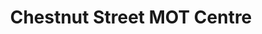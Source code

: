 ---
title: "Chestnut Street MOT Centre"
url: /darlington/chestnut-street-mot-centre/
shop: Autowerkstatt
---